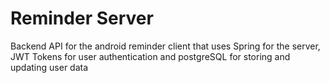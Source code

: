 # Reminder Server
Backend API for the android reminder client that uses Spring for the server, JWT Tokens for user authentication and postgreSQL for storing and updating user data
